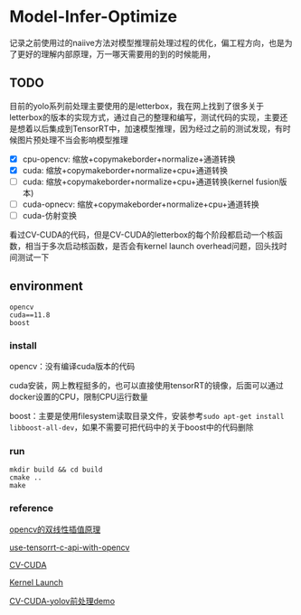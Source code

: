 # Model-Infer-Optimize
记录之前使用过的naiive方法对模型推理前处理过程的优化，偏工程方向，也是为了更好的理解内部原理，万一哪天需要用的到的时候能用，


## TODO
目前的yolo系列前处理主要使用的是letterbox，我在网上找到了很多关于letterbox的版本的实现方式，通过自己的整理和编写，测试代码的实现，主要还是想着以后集成到TensorRT中，加速模型推理，因为经过之前的测试发现，有时候图片预处理不当会影响模型推理

- [x] cpu-opencv: 缩放+copymakeborder+normalize+通道转换
- [x] cuda: 缩放+copymakeborder+normalize+cpu+通道转换
- [ ] cuda: 缩放+copymakeborder+normalize+cpu+通道转换(kernel fusion版本)
- [ ] cuda-opnecv: 缩放+copymakeborder+normalize+cpu+通道转换
- [ ] cuda-仿射变换

看过CV-CUDA的代码，但是CV-CUDA的letterbox的每个阶段都启动一个核函数，相当于多次启动核函数，是否会有kernel launch overhead问题，回头找时间测试一下

## environment

```
opencv
cuda==11.8
boost
```

### install
opencv：没有编译cuda版本的代码

cuda安装，网上教程挺多的，也可以直接使用tensorRT的镜像，后面可以通过docker设置的CPU，限制CPU运行数量

boost：主要是使用filesystem读取目录文件，安装参考`sudo apt-get install libboost-all-dev`，如果不需要可把代码中的关于boost中的代码删除


### run

```
mkdir build && cd build
cmake ..
make

```

### reference

[opencv的双线性插值原理](https://zhuanlan.zhihu.com/p/513569382)

[use-tensorrt-c-api-with-opencv](https://www.dotndash.net/2023/03/09/using-tensorrt-with-opencv-cuda.html#use-tensorrt-c-api-with-opencv)

[CV-CUDA](https://github.com/CVCUDA/CV-CUDA)

[Kernel Launch](https://zhuanlan.zhihu.com/p/544492099?utm_id=0)

[CV-CUDA-yolov前处理demo](https://zhuanlan.zhihu.com/p/637458406)
